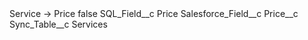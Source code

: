<?xml version="1.0" encoding="UTF-8"?>
<CustomMetadata xmlns="http://soap.sforce.com/2006/04/metadata" xmlns:xsi="http://www.w3.org/2001/XMLSchema-instance" xmlns:xsd="http://www.w3.org/2001/XMLSchema">
    <label>Service -&gt; Price</label>
    <protected>false</protected>
    <values>
        <field>SQL_Field__c</field>
        <value xsi:type="xsd:string">Price</value>
    </values>
    <values>
        <field>Salesforce_Field__c</field>
        <value xsi:type="xsd:string">Price__c</value>
    </values>
    <values>
        <field>Sync_Table__c</field>
        <value xsi:type="xsd:string">Services</value>
    </values>
</CustomMetadata>
